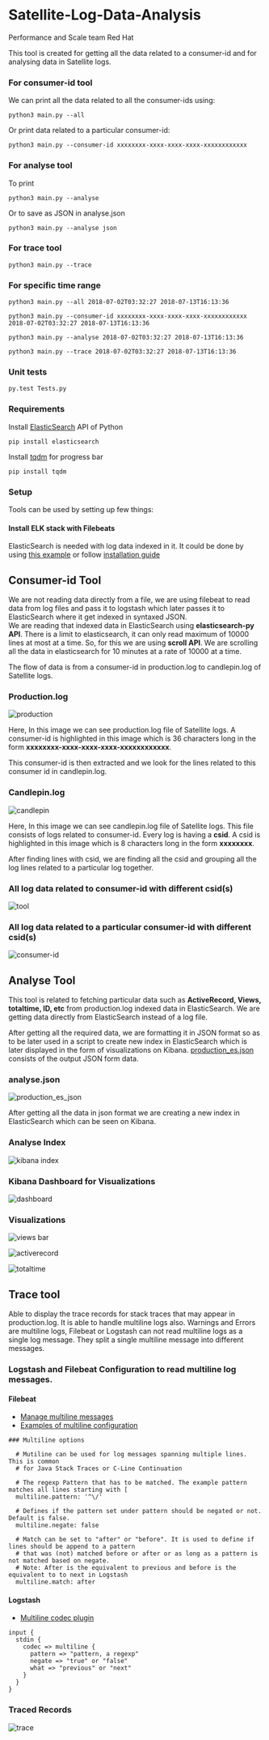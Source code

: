 # Satellite-Log-Data-Analysis
Performance and Scale team Red Hat

This tool is created for getting all the data related to a consumer-id and for analysing data in Satellite logs.<br>

### For consumer-id tool
We can print all the data related to all the consumer-ids using:
```
python3 main.py --all
```
Or print data related to a particular consumer-id:
```
python3 main.py --consumer-id xxxxxxxx-xxxx-xxxx-xxxx-xxxxxxxxxxxx
```
### For analyse tool 
To print
```
python3 main.py --analyse
```
Or to save as JSON in analyse.json
```
python3 main.py --analyse json
```

### For trace tool
```
python3 main.py --trace
```
### For specific time range
```
python3 main.py --all 2018-07-02T03:32:27 2018-07-13T16:13:36
```
```
python3 main.py --consumer-id xxxxxxxx-xxxx-xxxx-xxxx-xxxxxxxxxxxx 2018-07-02T03:32:27 2018-07-13T16:13:36
```
```
python3 main.py --analyse 2018-07-02T03:32:27 2018-07-13T16:13:36
```
```
python3 main.py --trace 2018-07-02T03:32:27 2018-07-13T16:13:36
```
### Unit tests
```
py.test Tests.py 
```
### Requirements
Install [ElasticSearch](https://www.elastic.co/guide/en/elasticsearch/client/python-api/current/index.html) API of Python
```
pip install elasticsearch
```
Install [tqdm](https://pypi.org/project/tqdm/) for progress bar
```
pip install tqdm
```

### Setup

Tools can be used by setting up few things:

#### Install ELK stack with Filebeats

ElasticSearch is needed with log data indexed in it. It could be done by using [this example](https://github.com/ritwik12/ansible-playbook-ELK) or follow [installation guide](https://www.elastic.co/guide/en/elastic-stack/current/installing-elastic-stack.html)


## Consumer-id Tool

We are not reading data directly from a file, we are using filebeat to read data from log files and pass it to logstash which later passes it to ElasticSearch where it get indexed in syntaxed JSON.<br>
We are reading that indexed data in ElasticSearch using <b>elasticsearch-py API</b>. There is a limit to elasticsearch, it can only read maximum of 10000 lines at most at a time. So, for this we are using <b>scroll API</b>. We are scrolling all the data in elasticsearch for 10 minutes at a rate of 10000 at a time.

The flow of data is from a consumer-id in production.log to candlepin.log of Satellite logs.

### Production.log

![production](https://user-images.githubusercontent.com/20038775/42319386-71fbf3f6-806f-11e8-8447-fc1f0d47ff25.png)

Here, In this image we can see production.log file of Satellite logs. A consumer-id is highlighted in this image which is 36 characters long in the form <b>xxxxxxxx-xxxx-xxxx-xxxx-xxxxxxxxxxxx</b>.

This consumer-id is then extracted and we look for the lines related to this consumer id in candlepin.log.

### Candlepin.log

![candlepin](https://user-images.githubusercontent.com/20038775/42319627-2dc97554-8070-11e8-8f61-27df5a573ae4.png)

Here, In this image we can see candlepin.log file of Satellite logs. This file consists of logs related to consumer-id.
Every log is having a <b>csid</b>. A csid is highlighted in this image which is 8 characters long in the form <b>xxxxxxxx</b>.

After finding lines with csid, we are finding all the csid and grouping all the log lines related to a particular log together.

### All log data related to consumer-id with different csid(s)

![tool](https://user-images.githubusercontent.com/20038775/42320681-cb60c774-8073-11e8-8be3-8deede96fc64.png)
### All log data related to a particular consumer-id with different csid(s)
![consumer-id](https://user-images.githubusercontent.com/20038775/42320853-7a79fad2-8074-11e8-8188-6e7a4518e969.png)

## Analyse Tool
This tool is related to fetching particular data such as <b>ActiveRecord, Views, totaltime, ID, etc</b> from production.log indexed data in ElasticSearch. We are getting data directly from ElasticSearch instead of a log file.<br>

After getting all the required data, we are formatting it in JSON format so as to be later used in a script to create new index in ElasticSearch which is later displayed in the form of visualizations on Kibana. [production_es.json](https://github.com/ritwik12/Satellite-Log-Data-Analysis/blob/master/Production_es/production_es.json) consists of the output JSON form data.

### analyse.json

![production_es_json](https://user-images.githubusercontent.com/20038775/42321525-ebff09ac-8076-11e8-9a61-5dd45f2cdfaf.png)

After getting all the data in json format we are creating a new index in ElasticSearch which can be seen on Kibana.

### Analyse Index

![kibana index](https://user-images.githubusercontent.com/20038775/42321630-443ac228-8077-11e8-8c1e-ce15e22f97d4.png)

### Kibana Dashboard for Visualizations

![dashboard](https://user-images.githubusercontent.com/20038775/42321719-8b7bb552-8077-11e8-8325-292d7e61be01.png)

### Visualizations

![views bar](https://user-images.githubusercontent.com/20038775/42321854-f67d26b0-8077-11e8-8d8e-8b191012ef66.png)

![activerecord](https://user-images.githubusercontent.com/20038775/42321852-f6179890-8077-11e8-9a56-d03eb5d47e30.png)

![totaltime](https://user-images.githubusercontent.com/20038775/42321853-f6486eb6-8077-11e8-917f-53e18ba07ca0.png)

## Trace tool
Able to display the trace records for stack traces that may appear in production.log. It is able to handle multiline logs also.
Warnings and Errors are multiline logs, Filebeat or Logstash can not read multiline logs as a single log message. They split a single multiline message into different messages.

### Logstash and Filebeat Configuration to read multiline log messages.
#### Filebeat

- [Manage multiline messages](https://www.elastic.co/guide/en/beats/filebeat/current/multiline-examples.html)<br>
- [Examples of multiline configuration](https://www.elastic.co/guide/en/beats/filebeat/current/_examples_of_multiline_configuration.html#_examples_of_multiline_configuration)

```
### Multiline options

  # Mutiline can be used for log messages spanning multiple lines. This is common
  # for Java Stack Traces or C-Line Continuation

  # The regexp Pattern that has to be matched. The example pattern matches all lines starting with [
  multiline.pattern: '^\/'

  # Defines if the pattern set under pattern should be negated or not. Default is false.
  multiline.negate: false

  # Match can be set to "after" or "before". It is used to define if lines should be append to a pattern
  # that was (not) matched before or after or as long as a pattern is not matched based on negate.
  # Note: After is the equivalent to previous and before is the equivalent to to next in Logstash
  multiline.match: after
```
#### Logstash

- [Multiline codec plugin](https://www.elastic.co/guide/en/logstash/current/plugins-codecs-multiline.html)
```
input {
  stdin {
    codec => multiline {
      pattern => "pattern, a regexp"
      negate => "true" or "false"
      what => "previous" or "next"
    }
  }
}
```
### Traced Records  
![trace](https://user-images.githubusercontent.com/20038775/42684935-3613a4d8-86af-11e8-9366-1001c266860b.png)
